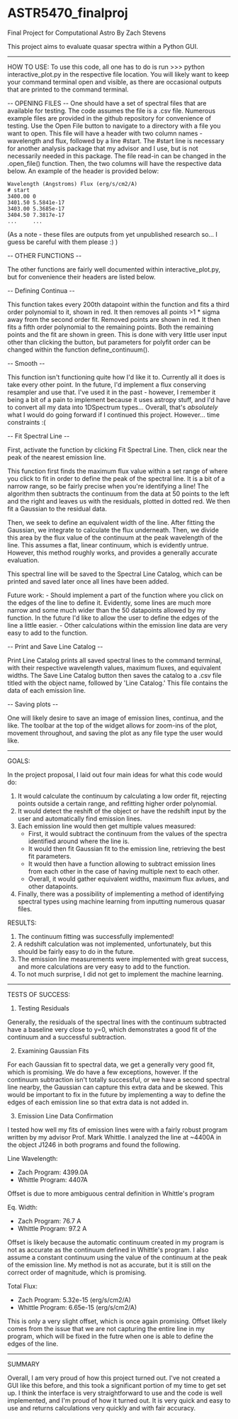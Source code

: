 # ASTR5470_finalproj
Final Project for Computational Astro
By Zach Stevens

This project aims to evaluate quasar spectra within a Python GUI. 

----------------
HOW TO USE:
To use this code, all one has to do is run 
    >>> python interactive_plot.py
in the respective file location.
You will likely want to keep your command terminal open and visible, as there are occasional outputs that are printed to the command terminal.


-- OPENING FILES --
One should have a set of spectral files that are available for testing. 
The code assumes the file is a .csv file.
Numerous example files are provided in the github repository for convenience of testing.
Use the Open File button to navigate to a directory with a file you want to open.
This file will have a header with two column names - wavelength and flux, followed by a line #start.
The #start line is necessary for another analysis package that my advisor and I use, but is not necessarily needed in this package.
The file read-in can be changed in the .open_file() function.
Then, the two columns will have the respective data below.
An example of the header is provided below:

    Wavelength (Angstroms) Flux (erg/s/cm2/A)
    # start
    3400.00 0
    3401.50 5.5841e-17 
    3403.00 5.3685e-17 
    3404.50 7.3817e-17 
    ...     ...
   
(As a note - these files are outputs from yet unpublished research so... I guess be careful with them please :) )


-- OTHER FUNCTIONS --

The other functions are fairly well documented within interactive_plot.py, but for convenience their headers are listed below.


-- Defining Continua --

This function takes every 200th datapoint within the function and fits a third order polynomial to it, shown in red.
It then removes all points >1 * sigma away from the second order fit.
Removed points are shown in red.
It then fits a fifth order polynomial to the remaining points. Both the remaining points and the fit are shown in green.
This is done with very little user input other than clicking the button, but parameters for polyfit order can be changed within the function define_continuum().


-- Smooth --

This function isn't functioning quite how I'd like it to.
Currently all it does is take every other point.
In the future, I'd implement a flux conserving resampler and use that.
I've used it in the past - however, I remember it being a bit of a pain to implement because it uses astropy stuff, and I'd have to convert all my data into 1DSpectrum types...
Overall, that's *absolutely* what I would do going forward if I continued this project. 
However... time constraints :(


-- Fit Spectral Line --

First, activate the function by clicking Fit Spectral Line.
Then, click near the peak of the nearest emission line.

This function first finds the maximum flux value within a set range of where you click to fit in order to define the peak of the spectral line.
It is a bit of a narrow range, so be fairly precise when you're identifying a line!
The algorithm then subtracts the continuum from the data at 50 points to the left and the right and leaves us with the residuals, plotted in dotted red.
We then fit a Gaussian to the residual data.

Then, we seek to define an equivalent width of the line.
After fitting the Gaussian, we integrate to calculate the flux underneath.
Then, we divide this area by the flux value of the continuum at the peak wavelength of the line.
This assumes a flat, linear continuum, which is evidently untrue. 
However, this method roughly works, and provides a generally accurate evaluation.

This spectral line will be saved to the Spectral Line Catalog, which can be printed and saved later once all lines have been added.

Future work:
    - Should implement a part of the function where you click on the edges of the line to define it.
      Evidently, some lines are much more narrow and some much wider than the 50 datapoints allowed by my function. 
      In the future I'd like to allow the user to define the edges of the line a little easier.
    - Other calculations within the emission line data are very easy to add to the function.

-- Print and Save Line Catalog --

Print Line Catalog prints all saved spectral lines to the command terminal, with their respective wavelength values, maximum fluxes, and equivalent widths.
The Save Line Catalog button then saves the catalog to a .csv file titled with the object name, followed by 'Line Catalog.'
This file contains the data of each emission line.

-- Saving plots --

One will likely desire to save an image of emission lines, continua, and the like.
The toolbar at the top of the widget allows for zoom-ins of the plot, movement throughout, and saving the plot as any file type the user would like.


------------------------
GOALS:

In the project proposal, I laid out four main ideas for what this code would do:

1) It would calculate the continuum by calculating a low order fit, rejecting points outside a certain range, and refitting higher order polynomial.
2) It would detect the reshift of the object or have the redshift input by the user and automatically find emission lines.
3) Each emission line would then get multiple values measured:
    - First, it would subtract the continuum from the values of the spectra identified around where the line is.
    - It would then fit Gaussian fit to the emission line, retrieving the best fit parameters.
    - It would then have a function allowing to subtract emission lines from each other in the case of having multiple next to each other.
    - Overall, it would gather equivalent widths, maximum flux avlues, and other datapoints.
4) Finally, there was a possibility of implementing a method of identifying spectral types using machine learning from inputting numerous quasar files.

RESULTS:

1) The continuum fitting was successfully implemented!
2) A redshift calculation was not implemented, unfortunately, but this should be fairly easy to do in the future.
3) The emission line measurements were implemented with great success, and more calculations are very easy to add to the function.
4) To not much surprise, I did not get to implement the machine learning.

----------------------
TESTS OF SUCCESS:

1) Testing Residuals

Generally, the residuals of the spectral lines with the continuum subtracted have a baseline very close to y=0, which demonstrates a good fit of the continuum and a successful subtraction.


2) Examining Gaussian Fits

For each Gaussian fit to spectral data, we get a generally very good fit, which is promising.
We do have a few exceptions, however.
If the continuum subtraction isn't totally successful, or we have a second spectral line nearby, the Gaussian can capture this extra data and be skewed.
This would be important to fix in the future by implementing a way to define the edges of each emission line so that extra data is not added in.


3) Emission Line Data Confirmation

I tested how well my fits of emission lines were with a fairly robust program written by my advisor Prof. Mark Whittle.
I analyzed the line at ~4400A in the object J1246 in both programs and found the following.

Line Wavelength:
- Zach Program: 4399.0A
- Whittle Program: 4407A

Offset is due to more ambiguous central definition in Whittle's program

Eq. Width:
- Zach Program: 76.7 A
- Whittle Program: 97.2 A

Offset is likely because the automatic continuum created in my program is not as accurate as the continuum defined in Whittle's program.
I also assume a constant continuum using the value of the continuum at the peak of the emission line.
My method is not as accurate, but it is still on the correct order of magnitude, which is promising.

Total Flux:
- Zach Program: 5.32e-15 (erg/s/cm2/A)
- Whittle Program: 6.65e-15 (erg/s/cm2/A)

This is only a very slight offset, which is once again promising.
Offset likely comes from the issue that we are not capturing the entire line in my program, which will be fixed in the futre when one is able to define the edges of the line.

------------
SUMMARY

Overall, I am very proud of how this project turned out.
I've not created a GUI like this before, and this took a significant portion of my time to get set up.
I think the interface is very straightforward to use and the code is well implemented, and I'm proud of how it turned out.
It is very quick and easy to use and returns calculations very quickly and with fair accuracy.
